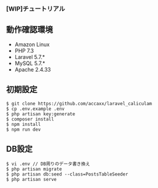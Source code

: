 ### [WIP]チュートリアル

## 動作確認環境
- Amazon Linux 
- PHP 7.3
- Laravel 5.7.*
- MySQL 5.7.*
- Apache 2.4.33

## 初期設定
```
$ git clone https://github.com/accaxx/laravel_caliculam
$ cp .env.example .env
$ php artisan key:generate
$ composer install
$ npm install
$ npm run dev
```

## DB設定
```
$ vi .env // DB周りのデータ書き換え
$ php artisan migrate
$ php artisan db:seed --class=PostsTableSeeder
$ php artisan serve
```
